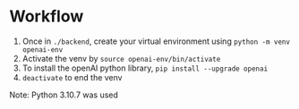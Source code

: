 # Workflow

1. Once in `./backend`, create your virtual environment using `python -m venv openai-env`
2. Activate the venv by `source openai-env/bin/activate`
3. To install the openAI python library, `pip install --upgrade openai` 
4. `deactivate` to end the venv

Note: Python 3.10.7 was used